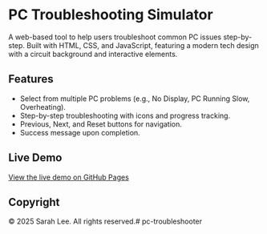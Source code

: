 
# PC Troubleshooting Simulator

A web-based tool to help users troubleshoot common PC issues step-by-step. Built with HTML, CSS, and JavaScript, featuring a modern tech design with a circuit background and interactive elements.

## Features
- Select from multiple PC problems (e.g., No Display, PC Running Slow, Overheating).
- Step-by-step troubleshooting with icons and progress tracking.
- Previous, Next, and Reset buttons for navigation.
- Success message upon completion.

## Live Demo
[View the live demo on GitHub Pages](https://sleecodecraft.github.io/pc-troubleshooter)

## Copyright
© 2025 Sarah Lee. All rights reserved.# pc-troubleshooter
